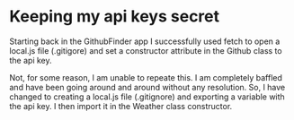 # Keeping my api keys secret

Starting back in the GithubFinder app I successfully used fetch to open
a local.js file (.gitigore) and set a constructor attribute in the Github class to the api key. 

Not, for some reason, I am unable to repeate this. I am completely baffled and have been going around and around without any resolution. So, I have changed to creating a local.js file (.gitignore) and exporting a variable with the api key. I then import it in the Weather
class constructor.